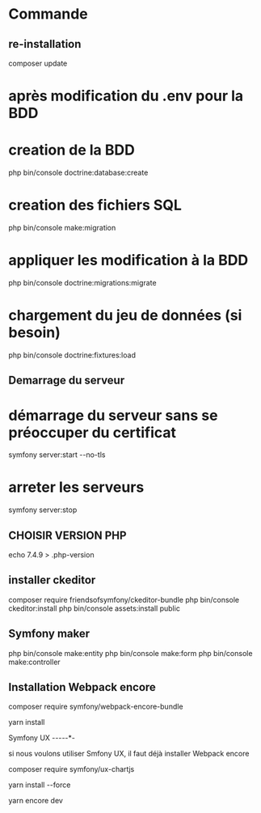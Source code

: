 Commande
========

re-installation
--------------
composer update
# après modification du .env pour la BDD
# creation de la BDD
php bin/console doctrine:database:create
# creation des fichiers SQL
php bin/console make:migration
# appliquer les modification à la BDD
php bin/console doctrine:migrations:migrate

# chargement du jeu de données (si besoin)
php bin/console doctrine:fixtures:load

Demarrage du serveur
--------------------
# démarrage du serveur sans se préoccuper du certificat
symfony server:start --no-tls
# arreter les serveurs
symfony server:stop

CHOISIR VERSION PHP
-------------------
 echo 7.4.9 > .php-version

installer ckeditor
------------------
composer require friendsofsymfony/ckeditor-bundle
php bin/console ckeditor:install
php bin/console assets:install public

Symfony maker
-------------
php bin/console make:entity
php bin/console make:form
php bin/console make:controller

Installation Webpack encore
---------------------------

composer require symfony/webpack-encore-bundle

yarn install 

Symfony UX
-*-*-*-*-*-

si nous voulons utiliser Smfony UX, il faut déjà installer Webpack encore

composer require symfony/ux-chartjs

yarn install --force

yarn encore dev


